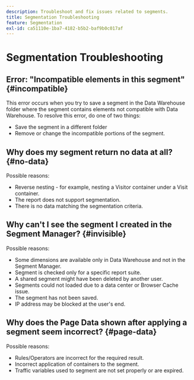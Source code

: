 ```yaml
---
description: Troubleshoot and fix issues related to segments.
title: Segmentation Troubleshooting
feature: Segmentation
exl-id: ca51110e-1ba7-4182-b5b2-baf9b0c017af
---
```

# Segmentation Troubleshooting

## Error: "Incompatible elements in this segment" {#incompatible}

This error occurs when you try to save a segment in the Data Warehouse folder where the segment contains elements not compatible with Data Warehouse. To resolve this error, do one of two things:

* Save the segment in a different folder 
* Remove or change the incompatible portions of the segment.

## Why does my segment return no data at all? {#no-data}

Possible reasons:

* Reverse nesting - for example, nesting a Visitor container under a Visit container.
* The report does not support segmentation.
* There is no data matching the segmentation criteria.

## Why can't I see the segment I created in the Segment Manager? {#invisible}

Possible reasons:

* Some dimensions are available only in Data Warehouse and not in the Segment Manager.
* Segment is checked only for a specific report suite.
* A shared segment might have been deleted by another user.
* Segments could not loaded due to a data center or Browser Cache issue.
* The segment has not been saved.
* IP address may be blocked at the user's end.

## Why does the Page Data shown after applying a segment seem incorrect? {#page-data}

Possible reasons:

* Rules/Operators are incorrect for the required result.
* Incorrect application of containers to the segment.
* Traffic variables used to segment are not set properly or are expired.
